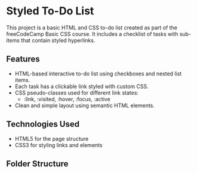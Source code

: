 # Styled To-Do List

This project is a basic HTML and CSS to-do list created as part of the freeCodeCamp Basic CSS course. It includes a checklist of tasks with sub-items that contain styled hyperlinks.

## Features

- HTML-based interactive to-do list using checkboxes and nested list items.
- Each task has a clickable link styled with custom CSS.
- CSS pseudo-classes used for different link states:
  - :link, :visited, :hover, :focus, :active
- Clean and simple layout using semantic HTML elements.

## Technologies Used

- HTML5 for the page structure
- CSS3 for styling links and elements

## Folder Structure
